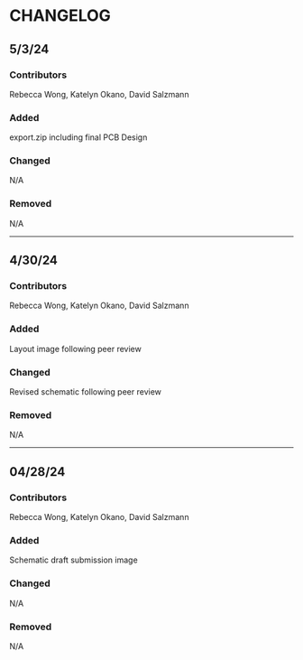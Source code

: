 # CHANGELOG

## 5/3/24
### Contributors
Rebecca Wong,
Katelyn Okano,
David Salzmann

### Added
export.zip including final PCB Design

### Changed
N/A

### Removed
N/A

---------------

## 4/30/24
### Contributors
Rebecca Wong,
Katelyn Okano,
David Salzmann

### Added
Layout image following peer review

### Changed
Revised schematic following peer review

### Removed
N/A

---------------

## 04/28/24
### Contributors
Rebecca Wong,
Katelyn Okano,
David Salzmann

### Added
Schematic draft submission image

### Changed
N/A

### Removed
N/A
